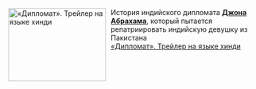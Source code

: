 <!--2025-03-10 23:00:11-->
<div class="yb">
  <div class="rss smaller1 kino_kino"><a href="https://www.kino-teatr.ru/video/46998/" title="«Дипломат». Трейлер на языке хинди"><img src="https://www.kino-teatr.ru/video/8/9/46998/poster.jpg" width="196" height="147" align="left" hspace="5" style="margin: 0px 10px 0px 5px" alt="«Дипломат». Трейлер на языке хинди"/></a>История индийского дипломата <a href=https://www.kino-teatr.ru/kino/acter/m/asia/67868/works/ target=_blank><strong>Джона Абрахама</strong></a>, который пытается репатриировать индийскую девушку из Пакистана <br><a class="light" href="https://www.kino-teatr.ru/video/46998/">«Дипломат». Трейлер на языке хинди</a></div>
</div>
